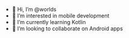 - 👋 Hi, I’m @worlds
- 👀 I’m interested in mobile development
- 🌱 I’m currently learning Kotlin
- 💞️ I’m looking to collaborate on Android apps

<!---
worlds/worlds is a ✨ special ✨ repository because its `README.md` (this file) appears on your GitHub profile.
You can click the Preview link to take a look at your changes.
--->

